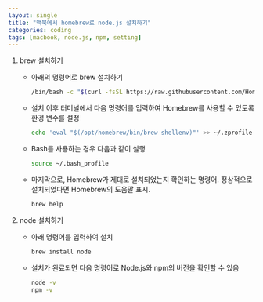 ```yaml
---
layout: single
title: "맥북에서 homebrew로 node.js 설치하기"
categories: coding
tags: [macbook, node.js, npm, setting]
---
```


1. brew 설치하기
    - 아래의 명령어로 brew 설치하기
        
        ```bash
        /bin/bash -c "$(curl -fsSL https://raw.githubusercontent.com/Homebrew/install/HEAD/install.sh)
        ```
        
    - 설치 이후 터미널에서 다음 명령어를 입력하여 Homebrew를 사용할 수 있도록 환경 변수를 설정
        
        ```bash
        echo 'eval "$(/opt/homebrew/bin/brew shellenv)"' >> ~/.zprofile
        ```
        
    - Bash를 사용하는 경우 다음과 같이 실행
        
        ```bash
        source ~/.bash_profile
        ```
        
    - 마지막으로, Homebrew가 제대로 설치되었는지 확인하는 명령어. 정상적으로 설치되었다면 Homebrew의 도움말 표시.
        
        ```bash
        brew help
        ```
        

1. node 설치하기
    - 아래 명령어를 입력하여 설치
        
        ```bash
        brew install node
        ```
        
    - 설치가 완료되면 다음 명령어로 Node.js와 npm의 버전을 확인할 수 있음
        
        ```bash
        node -v
        npm -v
        ```